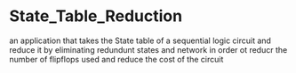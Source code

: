 # State_Table_Reduction
an application that takes the State table of a sequential logic circuit and reduce it by eliminating  redundunt states and network in order ot reducr the number of flipflops used and reduce the cost of the circuit
